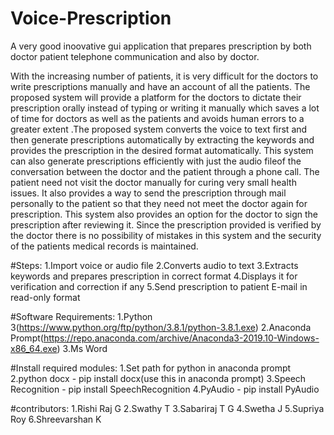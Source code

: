 # Voice-Prescription
A very good inoovative gui application that prepares prescription by both doctor patient telephone communication and also by doctor.

With the increasing number of patients, it is very difficult for the doctors to write prescriptions manually and have an account of all the patients. The proposed system will provide a platform for the doctors to dictate their prescription orally instead of typing or writing it manually which saves a lot of time for doctors as well as the patients and avoids human errors to a greater extent .The proposed system converts the voice to text first and then generate prescriptions automatically by extracting the keywords and provides the prescription in the desired format automatically. This system can also generate prescriptions efficiently with just the audio fileof the conversation between the doctor and the patient through a phone call. The patient need not visit the doctor manually for curing very small health issues. It also provides a way to send the prescription through mail personally to the patient so that they need not meet the doctor again for prescription. This system also provides an option for the doctor to sign the prescription after reviewing it. Since the prescription provided is verified by the doctor there is no possibility of mistakes in this system and the security of the patients medical records is maintained.

#Steps:
  1.Import voice or audio file
  2.Converts audio to text
  3.Extracts keywords and prepares prescription in correct format
  4.Displays it for verification and correction if any
  5.Send prescription to patient E-mail in read-only format
 
#Software Requirements:
  1.Python 3(https://www.python.org/ftp/python/3.8.1/python-3.8.1.exe)
  2.Anaconda Prompt(https://repo.anaconda.com/archive/Anaconda3-2019.10-Windows-x86_64.exe)
  3.Ms Word
 
 #Install required modules:
  1.Set path for python in anaconda prompt
  2.python docx - pip install docx(use this in anaconda prompt)
  3.Speech Recognition - pip install SpeechRecognition
  4.PyAudio - pip install PyAudio
  
 #contributors:
  1.Rishi Raj G
  2.Swathy T
  3.Sabariraj T G
  4.Swetha J
  5.Supriya Roy
  6.Shreevarshan K
 

